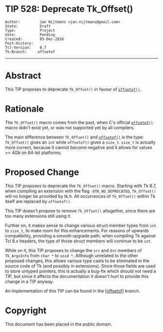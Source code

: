 # TIP 528: Deprecate Tk_Offset()
	Author:         Jan Nijtmans <jan.nijtmans@gmail.com>
	State:          Draft
	Type:           Project
	Vote:           Pending
	Created:        05-Dec-2018
	Post-History:   
	Tcl-Version:    8.7
	Tk-Branch:     offsetof
-----

# Abstract

This TIP proposes to deprecate `Tk_Offset()` in favour of [`offsetof()`](https://en.wikipedia.org/wiki/Offsetof).

# Rationale

The `Tk_Offset()` macro comes from the past, when C's official [`offsetof()`](https://en.wikipedia.org/wiki/Offsetof)
macro didn't exist yet, or was not supported yet by all compilers.

The main difference between `Tk_Offset()` and [`offsetof()`](https://en.wikipedia.org/wiki/Offsetof)
is the type: `Tk_Offset()` gives an `int` while `offsetof()` gives a `size_t`. `size_t` is actually
more correct, because it cannot become negative and it allows for values >= 4Gb on 64-bit platforms.

# Proposed Change

This TIP proposes to deprecate the `Tk_Offset()` macro. Starting with
Tk 8.7, when compiling an extension with the flag `-DTK_NO_DEPRECATED`,
`Tk_Offset()` will no longer be provided by tk.h. All occurrences
of `Tk_Offset()` within Tk itself are replaced by `offsetof()`.

This TIP doesn't propose to remove `Tk_Offset()` altogether, since there
are too many extensions still using it.

Further on, it makes sense to change various struct member types from
`int` to `size_t`, to make room for this enhancements. For reasons
of upwards compatibility, providing a smooth upgrade path, when
compiling Tk against Tcl 8.x headers, the type of those struct
members will continue to be `int`.

While on it, this TIP proposes to change the `src` and `dst` members
of `Tk_ArgvInfo` from `char *` to `void *`. Although unrelated to
the other proposed changes, this allows various type casts to
be eliminated in the source code of Tk (and possibly in extensions).
Since those fields are used to store untyped pointers, this is
actually a bug-fix which should not need a TIP, but since it affects
the documentation it doesn't hurt to provide this change in a TIP anyway.

An implementation of this TIP can be found in the [\[offsetof\]](https://core.tcl.tk/tk/timeline?r=offsetof) branch.

# Copyright

This document has been placed in the public domain.
